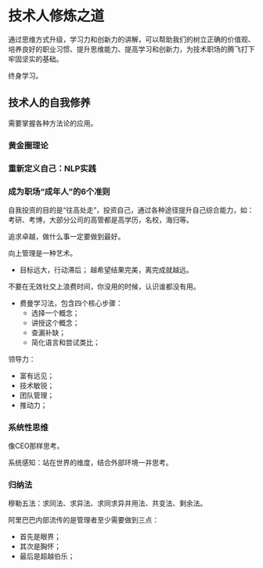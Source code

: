 # 技术人修炼之道

通过思维方式升级，学习力和创新力的讲解，可以帮助我们的树立正确的价值观、培养良好的职业习惯、提升思维能力、提高学习和创新力，为技术职场的腾飞打下牢固坚实的基础。

终身学习。

## 技术人的自我修养

需要掌握各种方法论的应用。

### 黄金圈理论

### 重新定义自己：NLP实践

### 成为职场“成年人”的6个准则

自我投资的目的是“往高处走”，投资自己，通过各种途径提升自己综合能力，如：考研、考博，大部分公司的高管都是高学历，名校，海归等。

追求卓越，做什么事一定要做到最好。

向上管理是一种艺术。

- 目标远大，行动滞后；
  越希望结果完美，离完成就越远。

不要在无效社交上浪费时间，你没用的时候，认识谁都没有用。

- 费曼学习法，包含四个核心步骤：
  - 选择一个概念；
  - 讲授这个概念；
  - 查漏补缺；
  - 简化语言和尝试类比；

领导力：

- 富有远见；
- 技术敏锐；
- 团队管理；
- 推动力；

### 系统性思维

像CEO那样思考。

系统感知：站在世界的维度，结合外部环境一并思考。

### 归纳法

穆勒五法：求同法、求异法、求同求异并用法、共变法、剩余法。

阿里巴巴内部流传的是管理者至少需要做到三点：

- 首先是眼界；
- 其次是胸怀；
- 最后是超越伯乐；
